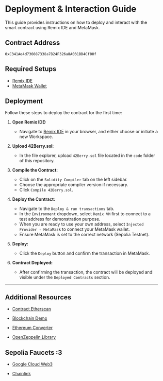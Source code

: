 # Deployment & Interaction Guide

This guide provides instructions on how to deploy and interact with the smart contract using Remix IDE and MetaMask.

## Contract Address
```
0xC341Ae4d736087338a7B24F326a8A031DD4Cf00f
```

## Required Setups
- [Remix IDE](https://remix.ethereum.org/)
- [MetaMask Wallet](https://metamask.io/)

## Deployment

Follow these steps to deploy the contract for the first time:

1. **Open Remix IDE:**
   - Navigate to [Remix IDE](https://remix.ethereum.org/) in your browser, and either choose or initiate a new Workspace.

2. **Upload 42Berry.sol:**
   - In the file explorer, upload `42Berry.sol` file located in the `code` folder of this repository.

3. **Compile the Contract:**
   - Click on the `Solidity Compiler` tab on the left sidebar.
   - Choose the appropriate compiler version if necessary.
   - Click `Compile 42Berry.sol`.

4. **Deploy the Contract:**
   - Navigate to the `Deploy & run transactions` tab.
   - In the `Environment` dropdown, select `Remix VM` first to connect to a test address for demonstration purpose.
   - When you are ready to use your own address, select `Injected Provider - MetaMask` to connect your MetaMask wallet.
   - Ensure MetaMask is set to the correct network (Sepolia Testnet).

5. **Deploy:**
   - Click the `Deploy` button and confirm the transaction in MetaMask.

6. **Contract Deployed:**
   - After confirming the transaction, the contract will be deployed and visible under the `Deployed Contracts` section.

---

## Additional Resources

- [Contract Etherscan](https://sepolia.etherscan.io/address/0xC341Ae4d736087338a7B24F326a8A031DD4Cf00f)

- [Blockchain Demo](https://andersbrownworth.com/blockchain/)

- [Ethereum Converter](https://eth-converter.com/)

- [OpenZeppelin Library](https://docs.openzeppelin.com/contracts/5.x/api/token/erc20#ERC20)

## Sepolia Faucets :3

- [Google Cloud Web3](https://cloud.google.com/application/web3/faucet/ethereum/sepolia)

- [Chainlink](https://faucets.chain.link/sepolia)
